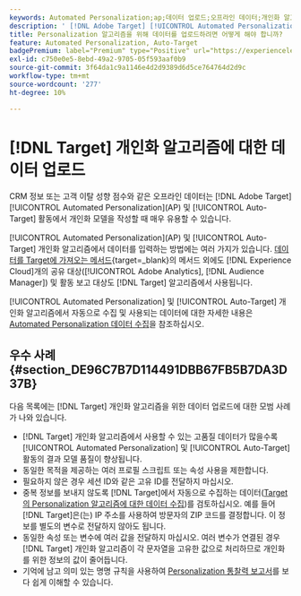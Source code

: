 ```yaml
---
keywords: Automated Personalization;ap;데이터 업로드;오프라인 데이터;개인화 알고리즘;자동 타겟;자동 타겟;우수 사례
description: ' [!DNL Adobe Target] [!UICONTROL Automated Personalization] (AP) 및 [!UICONTROL Auto-Target] 활동에서 개인화 모델을 만들 때 오프라인 데이터를 업로드하는 방법을 알아봅니다.'
title: Personalization 알고리즘을 위해 데이터를 업로드하려면 어떻게 해야 합니까?
feature: Automated Personalization, Auto-Target
badgePremium: label="Premium" type="Positive" url="https://experienceleague.adobe.com/docs/target/using/introduction/intro.html?lang=ko#premium newtab=true" tooltip="Target Premium에 포함된 내용을 확인합니다."
exl-id: c750e0e5-8ebd-49a2-9705-05f593aaf0b9
source-git-commit: 3f64da1c9a1146e4d2d9389d6d5ce764764d2d9c
workflow-type: tm+mt
source-wordcount: '277'
ht-degree: 10%

---
```


# [!DNL Target] 개인화 알고리즘에 대한 데이터 업로드

CRM 정보 또는 고객 이탈 성향 점수와 같은 오프라인 데이터는 [!DNL Adobe Target] [!UICONTROL Automated Personalization]&#x200B;(AP) 및 [!UICONTROL Auto-Target] 활동에서 개인화 모델을 작성할 때 매우 유용할 수 있습니다.

[!UICONTROL Automated Personalization]&#x200B;(AP) 및 [!UICONTROL Auto-Target] 개인화 알고리즘에서 데이터를 입력하는 방법에는 여러 가지가 있습니다. [데이터를 Target에 가져오는 메서드](https://experienceleague.adobe.com/docs/target-dev/developer/implementation/methods/methods-to-get-data-into-target.html?lang=ko){target=_blank}의 메서드 외에도 [!DNL Experience Cloud]개의 공유 대상([!UICONTROL Adobe Analytics], [!DNL Audience Manager]) 및 활동 보고 대상도 [!DNL Target] 알고리즘에서 사용됩니다.

[!UICONTROL Automated Personalization] 및 [!UICONTROL Auto-Target] 개인화 알고리즘에서 자동으로 수집 및 사용되는 데이터에 대한 자세한 내용은 [Automated Personalization 데이터 수집](/help/main/c-activities/t-automated-personalization/ap-data.md)을 참조하십시오.

## 우수 사례 {#section_DE96C7B7D114491DBB67FB5B7DA3D37B}

다음 목록에는 [!DNL Target] 개인화 알고리즘을 위한 데이터 업로드에 대한 모범 사례가 나와 있습니다.

* [!DNL Target] 개인화 알고리즘에서 사용할 수 있는 고품질 데이터가 많을수록 [!UICONTROL Automated Personalization] 및 [!UICONTROL Auto-Target] 활동의 결과 모델 품질이 향상됩니다.
* 동일한 목적을 제공하는 여러 프로필 스크립트 또는 속성 사용을 제한합니다.
* 필요하지 않은 경우 세션 ID와 같은 고유 ID를 전달하지 마십시오.
* 중복 정보를 보내지 않도록 [!DNL Target]에서 자동으로 수집하는 데이터([Target의 Personalization 알고리즘에 대한 데이터 수집](/help/main/c-activities/t-automated-personalization/ap-data.md))를 검토하십시오. 예를 들어 [!DNL Target]은(는) IP 주소를 사용하여 방문자의 ZIP 코드를 결정합니다. 이 정보를 별도의 변수로 전달하지 않아도 됩니다.
* 동일한 속성 또는 변수에 여러 값을 전달하지 마십시오. 여러 변수가 연결된 경우 [!DNL Target] 개인화 알고리즘이 각 문자열을 고유한 값으로 처리하므로 개인화를 위한 정보의 값이 줄어듭니다.
* 기억에 남고 의미 있는 명명 규칙을 사용하여 [Personalization 통찰력 보고서](/help/main/c-reports/c-personalization-insights-reports/personalization-insights-reports.md#concept_A897070E1EDC403EB84CFB7A6ECAD767)를 보다 쉽게 이해할 수 있습니다.
